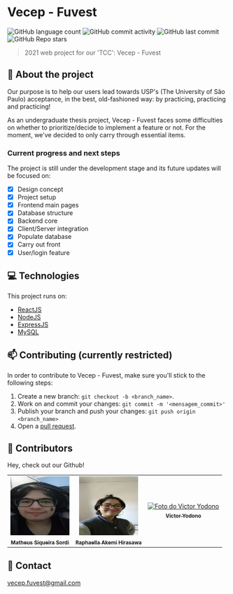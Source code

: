 # Vecep - Fuvest

![GitHub language count](https://img.shields.io/github/languages/count/vecep/vecep-fuvest?style=for-the-badge)
![GitHub commit activity](https://img.shields.io/github/commit-activity/m/vecep/vecep-fuvest?style=for-the-badge)
![GitHub last commit](https://img.shields.io/github/last-commit/vecep/vecep-fuvest?style=for-the-badge)
![GitHub Repo stars](https://img.shields.io/github/stars/vecep/vecep-fuvest?style=for-the-badge)

> 2021 web project for our 'TCC': Vecep - Fuvest

## :book: About the project
Our purpose is to help our users lead towards USP's (The University of São Paulo) acceptance, in the best, old-fashioned way: by practicing, practicing and practicing!

As an undergraduate thesis project, Vecep - Fuvest faces some difficulties on whether to prioritize/decide to implement a feature or not. For the moment, we've decided to only carry through essential items.

### Current progress and next steps

The project is still under the development stage and its future updates will be focused on:

- [x] Design concept
- [x] Project setup
- [x] Frontend main pages
- [x] Database structure
- [x] Backend core
- [x] Client/Server integration
- [x] Populate database
- [x] Carry out front
- [x] User/login feature

## 💻 Technologies
This project runs on:

* [ReactJS](https://reactjs.org/)
* [NodeJS](https://nodejs.org/en/about/)
* [ExpressJS](https://expressjs.com/pt-br/)
* [MySQL](https://www.mysql.com/why-mysql/)

## 📫 Contributing **(currently restricted)**
In order to contribute to Vecep - Fuvest, make sure you'll stick to the following steps:

1. Create a new branch: `git checkout -b <branch_name>`.
2. Work on and commit your changes: `git commit -m '<mensagem_commit>'`
3. Publish your branch and push your changes: `git push origin <branch_name>`
4. Open a [pull request](https://help.github.com/en/github/collaborating-with-issues-and-pull-requests/creating-a-pull-request).

## 🤝 Contributors

Hey, check out our Github!

<table>
  <tr>
    <td align="center">
      <a href="https://github.com/01matheus10">
        <img src="./client/src/images/team/sordi.jpeg" style="width: 135px; height: 135px;" alt="Foto do Matheus Siqueira Sordi"/><br />
        <sub>
          <b>Matheus Siqueira Sordi</b>
        </sub>
      </a>
    </td>
    <td align="center">
      <a href="https://github.com/Hirasawa01">
        <img src="./client/src/images/team/hirasawa.jpeg" style="width: 135px; height: 135px;" alt="Foto da Raphaella Akemi Hirasawa"/><br />
        <sub>
          <b>Raphaella Akemi Hirasawa</b>
        </sub>
      </a>
    </td>
    <td align="center">
      <a href="https://github.com/yodono">
        <img src="./client/src/images/team/yodono.png" style="width: 135px; height: 135px;" alt="Foto do Victor Yodono"/><br />
        <sub>
          <b>Victor Yodono</b>
        </sub>
      </a>
    </td>
  </tr>
</table>

## 💬 Contact
vecep.fuvest@gmail.com
